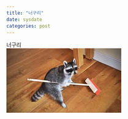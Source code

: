 ```yaml
---
title: "너구리"
date: sysdate
categories: post
---
```

너구리 <br>
<img src="/assets/image/KakaoTalk_20190313_203125409.jpg" title="너구리" alt="너구리"/>
